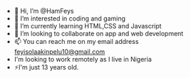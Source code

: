 - 👋 Hi, I’m @HamFeys
- 👀 I’m interested in coding and gaming
- 🌱 I’m currently learning HTML,CSS and Javascript
- 💞️ I’m looking to collaborate on app and web development
- 📫 You can reach me on my email address feyisolaakinpelu10@gmail.com
- I'm looking to work remotely as I live in Nigeria
- ⚡I'm just 13 years old.

<!---
HamFeys/HamFeys is a ✨ special ✨ repository because its `README.md` (this file) appears on your GitHub profile.
You can click the Preview link to take a look at your changes.
--->
